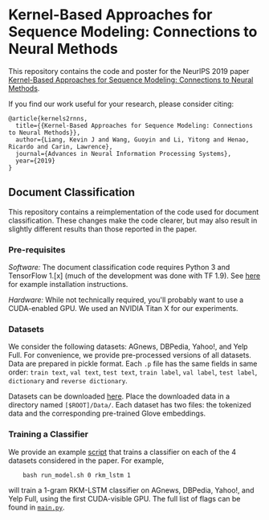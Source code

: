 # Kernel-Based Approaches for Sequence Modeling: Connections to Neural Methods

This repository contains the code and poster for the NeurIPS 2019 paper [Kernel-Based Approaches for Sequence Modeling: Connections to Neural Methods](https://arxiv.org/abs/1910.04233).

If you find our work useful for your research, please consider citing:
```
@article{kernels2rnns,
  title={{Kernel-Based Approaches for Sequence Modeling: Connections to Neural Methods}},
  author={Liang, Kevin J and Wang, Guoyin and Li, Yitong and Henao, Ricardo and Carin, Lawrence},
  journal={Advances in Neural Information Processing Systems},
  year={2019}
}
```

## Document Classification
This repository contains a reimplementation of the code used for document classification.
These changes make the code clearer, but may also result in slightly different results than those reported in the paper.

### Pre-requisites
*Software:* The document classification code requires Python 3 and TensorFlow 1.[x] (much of the development was done with TF 1.9).
See [here](https://github.com/duke-mlss/PlusDataScience/blob/61f7e8b7d1679b38d199cbdb9933e26e0b21acc8/1A_TensorFlow_Installation.ipynb) for example installation instructions.

*Hardware:* While not technically required, you'll probably want to use a CUDA-enabled GPU. 
We used an NVIDIA Titan X for our experiments.

### Datasets
We consider the following datasets: AGnews, DBPedia, Yahoo!, and Yelp Full. For convenience, we provide pre-processed versions of all datasets. Data are prepared in pickle format. Each `.p` file has the same fields in same order: `train text`, `val text`, `test text`, `train label`, `val label`, `test label`, `dictionary` and `reverse dictionary`.

Datasets can be downloaded [here](https://drive.google.com/open?id=1QmZfoKSgZl8UMN8XenAYqHaRzbW5QA26). Place the downloaded data in a directory named `[$ROOT]/Data/`. Each dataset has two files: the tokenized data and the corresponding pre-trained Glove embeddings.

### Training a Classifier
We provide an example [script](https://github.com/kevinjliang/kernels2rnns/blob/master/run_model.sh) that trains a classifier on each of the 4 datasets considered in the paper.
For example,
```Shell
    bash run_model.sh 0 rkm_lstm 1
```
will train a 1-gram RKM-LSTM classifier on AGnews, DBPedia, Yahoo!, and Yelp Full, using the first CUDA-visible GPU.
The full list of flags can be found in [`main.py`](https://github.com/kevinjliang/kernels2rnns/blob/master/main.py).
